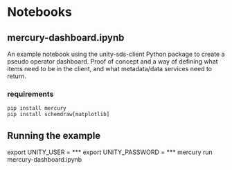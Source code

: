 # Notebooks

## mercury-dashboard.ipynb

An example notebook using the unity-sds-client Python package to create a pseudo operator dashboard. Proof of concept and a way of defining what items need to be in the client, and what metadata/data services need to return.

### requirements
```
pip install mercury
pip install schemdraw[matplotlib]
```

## Running the example
export UNITY_USER = ***
export UNITY_PASSWORD = ***
mercury run mercury-dashboard.ipynb
